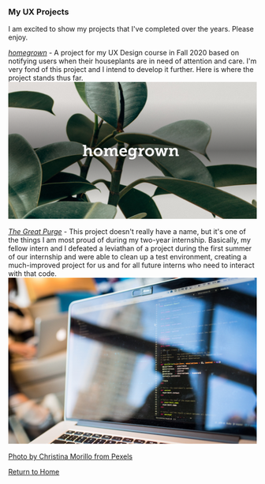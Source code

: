 ### My UX Projects

I am excited to show my projects that I've completed over the years. Please enjoy. 


[*homegrown*](homegrown.md) - A project for my UX Design course in Fall 2020 based on notifying users when their houseplants are in need of attention and care. I'm very fond of this project and I intend to develop it further. Here is where the project stands thus far. 
<img width="650" alt="homegrown image" src="images/homegrownHeroImage.PNG">

[*The Great Purge*](testEnvironment.md) - This project doesn't really have a name, but it's one of the things I am most proud of during my two-year internship. Basically, my fellow intern and I defeated a leviathan of a project during the first summer of our internship and were able to clean up a test environment, creating a much-improved project for us and for all future interns who need to interact with that code. 
<img width="650" alt="code image" src="images/pexels-christina-morillo-1181271.jpg">

[Photo by Christina Morillo from Pexels](https://www.pexels.com/photo/black-and-gray-laptop-computer-turned-on-doing-computer-codes-1181271/)

[Return to Home](index.md)
